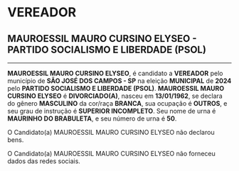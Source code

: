 # VEREADOR
## MAUROESSIL MAURO CURSINO ELYSEO - PARTIDO SOCIALISMO E LIBERDADE (PSOL)
---
**MAUROESSIL MAURO CURSINO ELYSEO**, é candidato a **VEREADOR** pelo município de **SÃO JOSÉ DOS CAMPOS - SP** na eleição **MUNICIPAL** de **2024** pelo **PARTIDO SOCIALISMO E LIBERDADE (PSOL)**.
**MAUROESSIL MAURO CURSINO ELYSEO** é **DIVORCIADO(A)**, nasceu em **13/01/1962**, se declara do gênero **MASCULINO** da cor/raça **BRANCA**, sua ocupação é **OUTROS**, e seu grau de instrução é **SUPERIOR INCOMPLETO**.
Seu nome de urna é **MAURINHO DO BRABULETA**, e seu número de urna é **50**.

O Candidato(a) MAUROESSIL MAURO CURSINO ELYSEO não declarou bens.


O Candidato(a) MAUROESSIL MAURO CURSINO ELYSEO não forneceu dados das redes sociais.